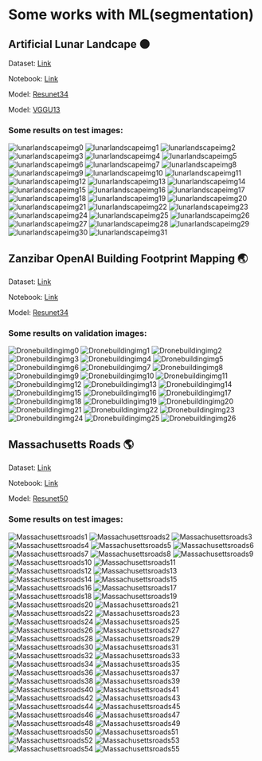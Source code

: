 # Some works with ML(segmentation)

## Artificial Lunar Landcape 🌑

Dataset: [Link](https://www.kaggle.com/romainpessia/artificial-lunar-rocky-landscape-dataset)

Notebook: [Link](https://github.com/Rojanson/Someworks/tree/master/Artificiallunarlandscape)

Model: [Resunet34](https://github.com/Rojanson/Someworks/tree/master/Artificiallunarlandscape)

Model: [VGGU13](https://github.com/Rojanson/Someworks/tree/master/Artificiallunarlandscape)

### Some results on test images:
![lunarlandscapeimg0](https://raw.githubusercontent.com/Rojanson/Someworks/master/Artificiallunarlandscape/imgtest/__results___19_0.png)
![lunarlandscapeimg1](https://raw.githubusercontent.com/Rojanson/Someworks/master/Artificiallunarlandscape/imgtest/__results___19_1.png)
![lunarlandscapeimg2](https://raw.githubusercontent.com/Rojanson/Someworks/master/Artificiallunarlandscape/imgtest/__results___19_2.png)
![lunarlandscapeimg3](https://raw.githubusercontent.com/Rojanson/Someworks/master/Artificiallunarlandscape/imgtest/__results___19_3.png)
![lunarlandscapeimg4](https://raw.githubusercontent.com/Rojanson/Someworks/master/Artificiallunarlandscape/imgtest/__results___19_4.png)
![lunarlandscapeimg5](https://raw.githubusercontent.com/Rojanson/Someworks/master/Artificiallunarlandscape/imgtest/__results___19_5.png)
![lunarlandscapeimg6](https://raw.githubusercontent.com/Rojanson/Someworks/master/Artificiallunarlandscape/imgtest/__results___19_6.png)
![lunarlandscapeimg7](https://raw.githubusercontent.com/Rojanson/Someworks/master/Artificiallunarlandscape/imgtest/__results___19_7.png)
![lunarlandscapeimg8](https://raw.githubusercontent.com/Rojanson/Someworks/master/Artificiallunarlandscape/imgtest/__results___19_8.png)
![lunarlandscapeimg9](https://raw.githubusercontent.com/Rojanson/Someworks/master/Artificiallunarlandscape/imgtest/__results___19_9.png)
![lunarlandscapeimg10](https://raw.githubusercontent.com/Rojanson/Someworks/master/Artificiallunarlandscape/imgtest/__results___19_10.png)
![lunarlandscapeimg11](https://raw.githubusercontent.com/Rojanson/Someworks/master/Artificiallunarlandscape/imgtest/__results___19_11.png)
![lunarlandscapeimg12](https://raw.githubusercontent.com/Rojanson/Someworks/master/Artificiallunarlandscape/imgtest/__results___19_12.png)
![lunarlandscapeimg13](https://raw.githubusercontent.com/Rojanson/Someworks/master/Artificiallunarlandscape/imgtest/__results___19_13.png)
![lunarlandscapeimg14](https://raw.githubusercontent.com/Rojanson/Someworks/master/Artificiallunarlandscape/imgtest/__results___19_14.png)
![lunarlandscapeimg15](https://raw.githubusercontent.com/Rojanson/Someworks/master/Artificiallunarlandscape/imgtest/__results___19_15.png)
![lunarlandscapeimg16](https://raw.githubusercontent.com/Rojanson/Someworks/master/Artificiallunarlandscape/imgtest/__results___19_16.png)
![lunarlandscapeimg17](https://raw.githubusercontent.com/Rojanson/Someworks/master/Artificiallunarlandscape/imgtest/__results___19_17.png)
![lunarlandscapeimg18](https://raw.githubusercontent.com/Rojanson/Someworks/master/Artificiallunarlandscape/imgtest/__results___19_18.png)
![lunarlandscapeimg19](https://raw.githubusercontent.com/Rojanson/Someworks/master/Artificiallunarlandscape/imgtest/__results___19_19.png)
![lunarlandscapeimg20](https://raw.githubusercontent.com/Rojanson/Someworks/master/Artificiallunarlandscape/imgtest/__results___19_20.png)
![lunarlandscapeimg21](https://raw.githubusercontent.com/Rojanson/Someworks/master/Artificiallunarlandscape/imgtest/__results___19_21.png)
![lunarlandscapeimg22](https://raw.githubusercontent.com/Rojanson/Someworks/master/Artificiallunarlandscape/imgtest/__results___19_22.png)
![lunarlandscapeimg23](https://raw.githubusercontent.com/Rojanson/Someworks/master/Artificiallunarlandscape/imgtest/__results___19_23.png)
![lunarlandscapeimg24](https://raw.githubusercontent.com/Rojanson/Someworks/master/Artificiallunarlandscape/imgtest/__results___19_24.png)
![lunarlandscapeimg25](https://raw.githubusercontent.com/Rojanson/Someworks/master/Artificiallunarlandscape/imgtest/__results___19_25.png)
![lunarlandscapeimg26](https://raw.githubusercontent.com/Rojanson/Someworks/master/Artificiallunarlandscape/imgtest/__results___19_26.png)
![lunarlandscapeimg27](https://raw.githubusercontent.com/Rojanson/Someworks/master/Artificiallunarlandscape/imgtest/__results___19_27.png)
![lunarlandscapeimg28](https://raw.githubusercontent.com/Rojanson/Someworks/master/Artificiallunarlandscape/imgtest/__results___19_28.png)
![lunarlandscapeimg29](https://raw.githubusercontent.com/Rojanson/Someworks/master/Artificiallunarlandscape/imgtest/__results___19_29.png)
![lunarlandscapeimg30](https://raw.githubusercontent.com/Rojanson/Someworks/master/Artificiallunarlandscape/imgtest/__results___19_30.png)
![lunarlandscapeimg31](https://raw.githubusercontent.com/Rojanson/Someworks/master/Artificiallunarlandscape/imgtest/__results___19_31.png)

## Zanzibar OpenAI Building Footprint Mapping 🌏

Dataset: [Link](https://www.kaggle.com/sayantandas30011998/zanzibar-openai-building-footprint-mapping)

Notebook: [Link](https://github.com/Rojanson/ML-works-with-segmentation/tree/master/dronebuilding)

Model: [Resunet34](https://github.com/Rojanson/ML-works-with-segmentation/tree/master/dronebuilding)
### Some results on validation images:
![Dronebuildingimg0](https://raw.githubusercontent.com/Rojanson/ML-works-with-segmentation/master/dronebuilding/img(validation)/masks/__results___15_0.png)
![Dronebuildingimg1](https://raw.githubusercontent.com/Rojanson/ML-works-with-segmentation/master/dronebuilding/img(validation)/masks/__results___15_1.png)
![Dronebuildingimg2](https://raw.githubusercontent.com/Rojanson/ML-works-with-segmentation/master/dronebuilding/img(validation)/masks/__results___15_2.png)
![Dronebuildingimg3](https://raw.githubusercontent.com/Rojanson/ML-works-with-segmentation/master/dronebuilding/img(validation)/masks/__results___15_3.png)
![Dronebuildingimg4](https://raw.githubusercontent.com/Rojanson/ML-works-with-segmentation/master/dronebuilding/img(validation)/masks/__results___15_4.png)
![Dronebuildingimg5](https://raw.githubusercontent.com/Rojanson/ML-works-with-segmentation/master/dronebuilding/img(validation)/masks/__results___15_5.png)
![Dronebuildingimg6](https://raw.githubusercontent.com/Rojanson/ML-works-with-segmentation/master/dronebuilding/img(validation)/masks/__results___15_6.png)
![Dronebuildingimg7](https://raw.githubusercontent.com/Rojanson/ML-works-with-segmentation/master/dronebuilding/img(validation)/masks/__results___15_7.png)
![Dronebuildingimg8](https://raw.githubusercontent.com/Rojanson/ML-works-with-segmentation/master/dronebuilding/img(validation)/masks/__results___15_8.png)
![Dronebuildingimg9](https://raw.githubusercontent.com/Rojanson/ML-works-with-segmentation/master/dronebuilding/img(validation)/masks/__results___15_9.png)
![Dronebuildingimg10](https://raw.githubusercontent.com/Rojanson/ML-works-with-segmentation/master/dronebuilding/img(validation)/masks/__results___15_10.png)
![Dronebuildingimg11](https://raw.githubusercontent.com/Rojanson/ML-works-with-segmentation/master/dronebuilding/img(validation)/masks/__results___15_11.png)
![Dronebuildingimg12](https://raw.githubusercontent.com/Rojanson/ML-works-with-segmentation/master/dronebuilding/img(validation)/masks/__results___15_12.png)
![Dronebuildingimg13](https://raw.githubusercontent.com/Rojanson/ML-works-with-segmentation/master/dronebuilding/img(validation)/masks/__results___15_13.png)
![Dronebuildingimg14](https://raw.githubusercontent.com/Rojanson/ML-works-with-segmentation/master/dronebuilding/img(validation)/masks/__results___15_14.png)
![Dronebuildingimg15](https://raw.githubusercontent.com/Rojanson/ML-works-with-segmentation/master/dronebuilding/img(validation)/masks/__results___15_15.png)
![Dronebuildingimg16](https://raw.githubusercontent.com/Rojanson/ML-works-with-segmentation/master/dronebuilding/img(validation)/masks/__results___15_16.png)
![Dronebuildingimg17](https://raw.githubusercontent.com/Rojanson/ML-works-with-segmentation/master/dronebuilding/img(validation)/masks/__results___15_17.png)
![Dronebuildingimg18](https://raw.githubusercontent.com/Rojanson/ML-works-with-segmentation/master/dronebuilding/img(validation)/masks/__results___15_18.png)
![Dronebuildingimg19](https://raw.githubusercontent.com/Rojanson/ML-works-with-segmentation/master/dronebuilding/img(validation)/masks/__results___15_19.png)
![Dronebuildingimg20](https://raw.githubusercontent.com/Rojanson/ML-works-with-segmentation/master/dronebuilding/img(validation)/masks/__results___15_20.png)
![Dronebuildingimg21](https://raw.githubusercontent.com/Rojanson/ML-works-with-segmentation/master/dronebuilding/img(validation)/masks/__results___15_21.png)
![Dronebuildingimg22](https://raw.githubusercontent.com/Rojanson/ML-works-with-segmentation/master/dronebuilding/img(validation)/masks/__results___15_22.png)
![Dronebuildingimg23](https://raw.githubusercontent.com/Rojanson/ML-works-with-segmentation/master/dronebuilding/img(validation)/masks/__results___15_23.png)
![Dronebuildingimg24](https://raw.githubusercontent.com/Rojanson/ML-works-with-segmentation/master/dronebuilding/img(validation)/masks/__results___15_24.png)
![Dronebuildingimg25](https://raw.githubusercontent.com/Rojanson/ML-works-with-segmentation/master/dronebuilding/img(validation)/masks/__results___15_25.png)
![Dronebuildingimg26](https://raw.githubusercontent.com/Rojanson/ML-works-with-segmentation/master/dronebuilding/img(validation)/masks/__results___15_26.png)

## Massachusetts Roads 🌎

Dataset: [Link](https://www.kaggle.com/insaff/massachusetts-roads-dataset)

Notebook: [Link](https://github.com/Rojanson/ML-works-with-segmentation/tree/master/Massachusettsroads)

Model: [Resunet50](https://github.com/Rojanson/ML-works-with-segmentation/tree/master/Massachusettsroads)

### Some results on test images:
![Massachusettsroads1](https://raw.githubusercontent.com/Rojanson/ML-works-with-segmentation/master/Massachusettsroads/imgtest/__results___20_1.png)
![Massachusettsroads2](https://raw.githubusercontent.com/Rojanson/ML-works-with-segmentation/master/Massachusettsroads/imgtest/__results___20_2.png)
![Massachusettsroads3](https://raw.githubusercontent.com/Rojanson/ML-works-with-segmentation/master/Massachusettsroads/imgtest/__results___20_3.png)
![Massachusettsroads4](https://raw.githubusercontent.com/Rojanson/ML-works-with-segmentation/master/Massachusettsroads/imgtest/__results___20_4.png)
![Massachusettsroads5](https://raw.githubusercontent.com/Rojanson/ML-works-with-segmentation/master/Massachusettsroads/imgtest/__results___20_5.png)
![Massachusettsroads6](https://raw.githubusercontent.com/Rojanson/ML-works-with-segmentation/master/Massachusettsroads/imgtest/__results___20_6.png)
![Massachusettsroads7](https://raw.githubusercontent.com/Rojanson/ML-works-with-segmentation/master/Massachusettsroads/imgtest/__results___20_7.png)
![Massachusettsroads8](https://raw.githubusercontent.com/Rojanson/ML-works-with-segmentation/master/Massachusettsroads/imgtest/__results___20_8.png)
![Massachusettsroads9](https://raw.githubusercontent.com/Rojanson/ML-works-with-segmentation/master/Massachusettsroads/imgtest/__results___20_9.png)
![Massachusettsroads10](https://raw.githubusercontent.com/Rojanson/ML-works-with-segmentation/master/Massachusettsroads/imgtest/__results___20_10.png)
![Massachusettsroads11](https://raw.githubusercontent.com/Rojanson/ML-works-with-segmentation/master/Massachusettsroads/imgtest/__results___20_11.png)
![Massachusettsroads12](https://raw.githubusercontent.com/Rojanson/ML-works-with-segmentation/master/Massachusettsroads/imgtest/__results___20_12.png)
![Massachusettsroads13](https://raw.githubusercontent.com/Rojanson/ML-works-with-segmentation/master/Massachusettsroads/imgtest/__results___20_13.png)
![Massachusettsroads14](https://raw.githubusercontent.com/Rojanson/ML-works-with-segmentation/master/Massachusettsroads/imgtest/__results___20_14.png)
![Massachusettsroads15](https://raw.githubusercontent.com/Rojanson/ML-works-with-segmentation/master/Massachusettsroads/imgtest/__results___20_15.png)
![Massachusettsroads16](https://raw.githubusercontent.com/Rojanson/ML-works-with-segmentation/master/Massachusettsroads/imgtest/__results___20_16.png)
![Massachusettsroads17](https://raw.githubusercontent.com/Rojanson/ML-works-with-segmentation/master/Massachusettsroads/imgtest/__results___20_17.png)
![Massachusettsroads18](https://raw.githubusercontent.com/Rojanson/ML-works-with-segmentation/master/Massachusettsroads/imgtest/__results___20_18.png)
![Massachusettsroads19](https://raw.githubusercontent.com/Rojanson/ML-works-with-segmentation/master/Massachusettsroads/imgtest/__results___20_19.png)
![Massachusettsroads20](https://raw.githubusercontent.com/Rojanson/ML-works-with-segmentation/master/Massachusettsroads/imgtest/__results___20_20.png)
![Massachusettsroads21](https://raw.githubusercontent.com/Rojanson/ML-works-with-segmentation/master/Massachusettsroads/imgtest/__results___20_21.png)
![Massachusettsroads22](https://raw.githubusercontent.com/Rojanson/ML-works-with-segmentation/master/Massachusettsroads/imgtest/__results___20_22.png)
![Massachusettsroads23](https://raw.githubusercontent.com/Rojanson/ML-works-with-segmentation/master/Massachusettsroads/imgtest/__results___20_23.png)
![Massachusettsroads24](https://raw.githubusercontent.com/Rojanson/ML-works-with-segmentation/master/Massachusettsroads/imgtest/__results___20_24.png)
![Massachusettsroads25](https://raw.githubusercontent.com/Rojanson/ML-works-with-segmentation/master/Massachusettsroads/imgtest/__results___20_25.png)
![Massachusettsroads26](https://raw.githubusercontent.com/Rojanson/ML-works-with-segmentation/master/Massachusettsroads/imgtest/__results___20_26.png)
![Massachusettsroads27](https://raw.githubusercontent.com/Rojanson/ML-works-with-segmentation/master/Massachusettsroads/imgtest/__results___20_27.png)
![Massachusettsroads28](https://raw.githubusercontent.com/Rojanson/ML-works-with-segmentation/master/Massachusettsroads/imgtest/__results___20_28.png)
![Massachusettsroads29](https://raw.githubusercontent.com/Rojanson/ML-works-with-segmentation/master/Massachusettsroads/imgtest/__results___20_29.png)
![Massachusettsroads30](https://raw.githubusercontent.com/Rojanson/ML-works-with-segmentation/master/Massachusettsroads/imgtest/__results___20_30.png)
![Massachusettsroads31](https://raw.githubusercontent.com/Rojanson/ML-works-with-segmentation/master/Massachusettsroads/imgtest/__results___20_31.png)
![Massachusettsroads32](https://raw.githubusercontent.com/Rojanson/ML-works-with-segmentation/master/Massachusettsroads/imgtest/__results___20_32.png)
![Massachusettsroads33](https://raw.githubusercontent.com/Rojanson/ML-works-with-segmentation/master/Massachusettsroads/imgtest/__results___20_33.png)
![Massachusettsroads34](https://raw.githubusercontent.com/Rojanson/ML-works-with-segmentation/master/Massachusettsroads/imgtest/__results___20_34.png)
![Massachusettsroads35](https://raw.githubusercontent.com/Rojanson/ML-works-with-segmentation/master/Massachusettsroads/imgtest/__results___20_35.png)
![Massachusettsroads36](https://raw.githubusercontent.com/Rojanson/ML-works-with-segmentation/master/Massachusettsroads/imgtest/__results___20_36.png)
![Massachusettsroads37](https://raw.githubusercontent.com/Rojanson/ML-works-with-segmentation/master/Massachusettsroads/imgtest/__results___20_37.png)
![Massachusettsroads38](https://raw.githubusercontent.com/Rojanson/ML-works-with-segmentation/master/Massachusettsroads/imgtest/__results___20_38.png)
![Massachusettsroads39](https://raw.githubusercontent.com/Rojanson/ML-works-with-segmentation/master/Massachusettsroads/imgtest/__results___20_39.png)
![Massachusettsroads40](https://raw.githubusercontent.com/Rojanson/ML-works-with-segmentation/master/Massachusettsroads/imgtest/__results___20_40.png)
![Massachusettsroads41](https://raw.githubusercontent.com/Rojanson/ML-works-with-segmentation/master/Massachusettsroads/imgtest/__results___20_41.png)
![Massachusettsroads42](https://raw.githubusercontent.com/Rojanson/ML-works-with-segmentation/master/Massachusettsroads/imgtest/__results___20_42.png)
![Massachusettsroads43](https://raw.githubusercontent.com/Rojanson/ML-works-with-segmentation/master/Massachusettsroads/imgtest/__results___20_43.png)
![Massachusettsroads44](https://raw.githubusercontent.com/Rojanson/ML-works-with-segmentation/master/Massachusettsroads/imgtest/__results___20_44.png)
![Massachusettsroads45](https://raw.githubusercontent.com/Rojanson/ML-works-with-segmentation/master/Massachusettsroads/imgtest/__results___20_45.png)
![Massachusettsroads46](https://raw.githubusercontent.com/Rojanson/ML-works-with-segmentation/master/Massachusettsroads/imgtest/__results___20_46.png)
![Massachusettsroads47](https://raw.githubusercontent.com/Rojanson/ML-works-with-segmentation/master/Massachusettsroads/imgtest/__results___20_47.png)
![Massachusettsroads48](https://raw.githubusercontent.com/Rojanson/ML-works-with-segmentation/master/Massachusettsroads/imgtest/__results___20_48.png)
![Massachusettsroads49](https://raw.githubusercontent.com/Rojanson/ML-works-with-segmentation/master/Massachusettsroads/imgtest/__results___20_49.png)
![Massachusettsroads50](https://raw.githubusercontent.com/Rojanson/ML-works-with-segmentation/master/Massachusettsroads/imgtest/__results___20_50.png)
![Massachusettsroads51](https://raw.githubusercontent.com/Rojanson/ML-works-with-segmentation/master/Massachusettsroads/imgtest/__results___20_51.png)
![Massachusettsroads52](https://raw.githubusercontent.com/Rojanson/ML-works-with-segmentation/master/Massachusettsroads/imgtest/__results___20_52.png)
![Massachusettsroads53](https://raw.githubusercontent.com/Rojanson/ML-works-with-segmentation/master/Massachusettsroads/imgtest/__results___20_53.png)
![Massachusettsroads54](https://raw.githubusercontent.com/Rojanson/ML-works-with-segmentation/master/Massachusettsroads/imgtest/__results___20_54.png)
![Massachusettsroads55](https://raw.githubusercontent.com/Rojanson/ML-works-with-segmentation/master/Massachusettsroads/imgtest/__results___20_55.png)